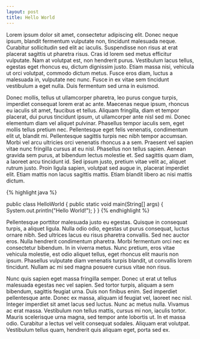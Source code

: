 ```yaml
---
layout: post
title: Hello World
---
```


Lorem ipsum dolor sit amet, consectetur adipiscing elit. Donec neque ipsum, blandit fermentum vulputate non, tincidunt malesuada neque. Curabitur sollicitudin sed elit ac iaculis. Suspendisse non risus at erat placerat sagittis ut pharetra risus. Cras id lorem sed metus efficitur vulputate. Nam at volutpat est, non hendrerit purus. Vestibulum lacus tellus, egestas eget rhoncus eu, dictum dignissim justo. Etiam massa nisi, vehicula ut orci volutpat, commodo dictum metus. Fusce eros diam, luctus a malesuada in, vulputate nec nunc. Fusce in ex vitae sem tincidunt vestibulum a eget nulla. Duis fermentum sed urna in euismod.

Donec mollis, tellus ut ullamcorper pharetra, leo purus congue turpis, imperdiet consequat lorem erat ac ante. Maecenas neque ipsum, rhoncus eu iaculis sit amet, faucibus et tellus. Aliquam fringilla, diam et tempor placerat, dui purus tincidunt ipsum, ut ullamcorper ante nisl sed mi. Donec elementum diam vel aliquet pulvinar. Phasellus tempor iaculis sem, eget mollis tellus pretium nec. Pellentesque eget felis venenatis, condimentum elit ut, blandit mi. Pellentesque sagittis turpis nec nibh tempor accumsan. Morbi vel arcu ultricies orci venenatis rhoncus a a sem. Praesent vel sapien vitae nunc fringilla cursus at eu nisl. Phasellus non tellus sapien. Aenean gravida sem purus, at bibendum lectus molestie et. Sed sagittis quam diam, a laoreet arcu tincidunt id. Sed ipsum justo, pretium vitae velit ac, aliquet rutrum justo. Proin ligula sapien, volutpat sed augue in, placerat imperdiet elit. Etiam mattis non lacus sagittis mattis. Etiam blandit libero ac nisi mattis dictum.

{% highlight java %}

public class HelloWorld
{
  public static void main(String[] args) {
    System.out.println("Hello World!");
  }
}
{% endhighlight %}




Pellentesque porttitor malesuada justo eu egestas. Quisque in consequat turpis, a aliquet ligula. Nulla odio odio, egestas ut purus consequat, luctus ornare nibh. Sed ultrices lacus eu risus pharetra convallis. Sed nec auctor eros. Nulla hendrerit condimentum pharetra. Morbi fermentum orci nec ex consectetur bibendum. In in viverra metus. Nunc pretium, eros vitae vehicula molestie, est odio aliquet tellus, eget rhoncus elit mauris non ipsum. Phasellus vulputate diam venenatis turpis blandit, ut convallis lorem tincidunt. Nullam ac mi sed magna posuere cursus vitae non risus.

Nunc quis sapien eget massa fringilla semper. Donec ut erat ut tellus malesuada egestas nec vel sapien. Sed tortor turpis, aliquam a sem bibendum, sagittis feugiat urna. Duis non finibus enim. Sed imperdiet pellentesque ante. Donec ex massa, aliquam id feugiat vel, laoreet nec nisl. Integer imperdiet sit amet lacus sed luctus. Nunc ac metus nulla. Vivamus ac erat massa. Vestibulum non tellus mattis, cursus mi non, iaculis tortor. Mauris scelerisque urna magna, sed tempor ante lobortis ut. In et massa odio. Curabitur a lectus vel velit consequat sodales. Aliquam erat volutpat. Vestibulum tellus quam, hendrerit quis aliquam eget, porta sed ex.

